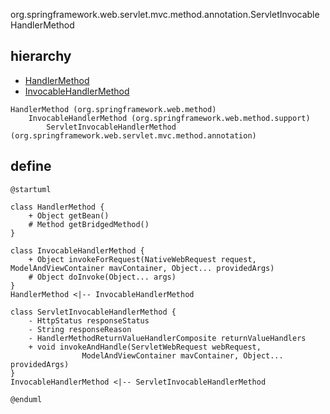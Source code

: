 org.springframework.web.servlet.mvc.method.annotation.ServletInvocableHandlerMethod

## hierarchy
* [HandlerMethod](/20-framework/src/spring/spring-web/web/method/HandlerMethod.md)
* [InvocableHandlerMethod](/20-framework/src/spring/spring-web/web/method/support/InvocableHandlerMethod.md)
```
HandlerMethod (org.springframework.web.method)
    InvocableHandlerMethod (org.springframework.web.method.support)
        ServletInvocableHandlerMethod (org.springframework.web.servlet.mvc.method.annotation)
```

## define

```plantuml
@startuml

class HandlerMethod {
    + Object getBean()
    # Method getBridgedMethod()
}

class InvocableHandlerMethod {
    + Object invokeForRequest(NativeWebRequest request, ModelAndViewContainer mavContainer, Object... providedArgs)
    # Object doInvoke(Object... args)
}
HandlerMethod <|-- InvocableHandlerMethod

class ServletInvocableHandlerMethod {
    - HttpStatus responseStatus
    - String responseReason
    - HandlerMethodReturnValueHandlerComposite returnValueHandlers
    + void invokeAndHandle(ServletWebRequest webRequest,
    			ModelAndViewContainer mavContainer, Object... providedArgs)
}
InvocableHandlerMethod <|-- ServletInvocableHandlerMethod

@enduml
```